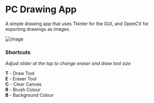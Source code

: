 # PC Drawing App

A simple drawing app that uses Tkinter for the GUI, and OpenCV for exporting drawings as images.

![image](https://user-images.githubusercontent.com/76597978/133929516-01f10c14-7fd5-4161-989e-7e6601cfea80.png)

### Shortcuts

*Adjust slider at the top to change eraser and draw tool size*

**T** - Draw Tool\
**E** - Eraser Tool\
**C** - Clear Canvas\
**R** - Brush Colour\
**B** - Background Colour
